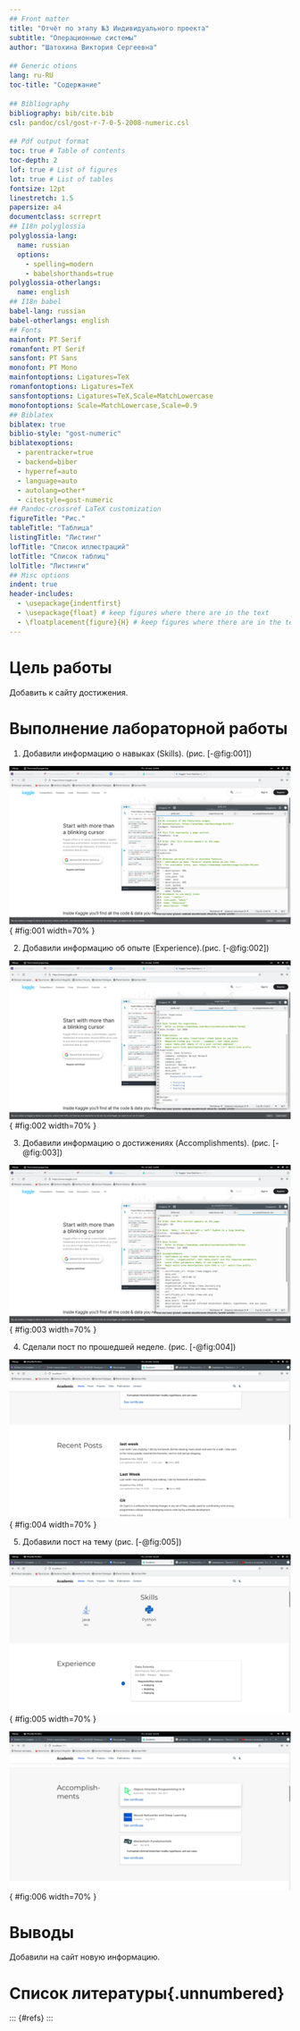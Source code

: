 ```yaml
---
## Front matter
title: "Отчёт по этапу №3 Индивидуального проекта"
subtitle: "Операционные системы"
author: "Шатохина Виктория Сергеевна"

## Generic otions
lang: ru-RU
toc-title: "Содержание"

## Bibliography
bibliography: bib/cite.bib
csl: pandoc/csl/gost-r-7-0-5-2008-numeric.csl

## Pdf output format
toc: true # Table of contents
toc-depth: 2
lof: true # List of figures
lot: true # List of tables
fontsize: 12pt
linestretch: 1.5
papersize: a4
documentclass: scrreprt
## I18n polyglossia
polyglossia-lang:
  name: russian
  options:
	- spelling=modern
	- babelshorthands=true
polyglossia-otherlangs:
  name: english
## I18n babel
babel-lang: russian
babel-otherlangs: english
## Fonts
mainfont: PT Serif
romanfont: PT Serif
sansfont: PT Sans
monofont: PT Mono
mainfontoptions: Ligatures=TeX
romanfontoptions: Ligatures=TeX
sansfontoptions: Ligatures=TeX,Scale=MatchLowercase
monofontoptions: Scale=MatchLowercase,Scale=0.9
## Biblatex
biblatex: true
biblio-style: "gost-numeric"
biblatexoptions:
  - parentracker=true
  - backend=biber
  - hyperref=auto
  - language=auto
  - autolang=other*
  - citestyle=gost-numeric
## Pandoc-crossref LaTeX customization
figureTitle: "Рис."
tableTitle: "Таблица"
listingTitle: "Листинг"
lofTitle: "Список иллюстраций"
lotTitle: "Список таблиц"
lolTitle: "Листинги"
## Misc options
indent: true
header-includes:
  - \usepackage{indentfirst}
  - \usepackage{float} # keep figures where there are in the text
  - \floatplacement{figure}{H} # keep figures where there are in the text
---
```


# Цель работы

Добавить к сайту достижения.

# Выполнение лабораторной работы

1. Добавили информацию о навыках (Skills). (рис. [-@fig:001])

![Skills](image/1.png){ #fig:001 width=70% }

2. Добавили информацию об опыте (Experience).(рис. [-@fig:002])

![Experience](image/2.png){ #fig:002 width=70% }

3. Добавили информацию о достижениях (Accomplishments). (рис. [-@fig:003])

![Accomplishments](image/3.png){ #fig:003 width=70% }

4. Сделали пост по прошедшей неделе. (рис. [-@fig:004])

![Пост](image/4.png){ #fig:004 width=70% }

5. Добавили пост на тему (рис. [-@fig:005])

![Сайт](image/5.png){ #fig:005 width=70% }

![Сайт](image/6.png){ #fig:006 width=70% }

# Выводы

Добавили на сайт новую информацию.

# Список литературы{.unnumbered}

::: {#refs}
:::
